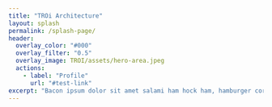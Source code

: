 ```yaml
---
title: "TROi Architecture"
layout: splash
permalink: /splash-page/
header:
  overlay_color: "#000"
  overlay_filter: "0.5"
  overlay_image: TROI/assets/hero-area.jpeg
  actions:
    - label: "Profile"
      url: "#test-link"
excerpt: "Bacon ipsum dolor sit amet salami ham hock ham, hamburger corned beef short ribs kielbasa biltong t-bone drumstick tri-tip tail sirloin pork chop."
---
```


